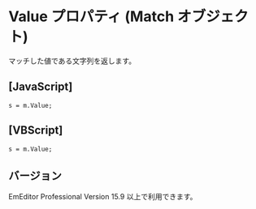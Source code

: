 # Value プロパティ (Match オブジェクト)

マッチした値である文字列を返します。

## \[JavaScript\]

```
s = m.Value;
```

## \[VBScript\]

```
s = m.Value;
```

## バージョン

EmEditor Professional Version 15.9 以上で利用できます。
